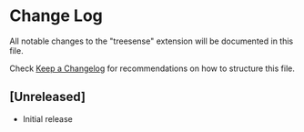 # Change Log

All notable changes to the "treesense" extension will be documented in this file.

Check [Keep a Changelog](http://keepachangelog.com/) for recommendations on how to structure this file.

## [Unreleased]

- Initial release